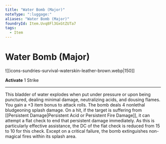 ```yaml
---
title: "Water Bomb (Major)"
noteType: ":luggage:"
aliases: "Water Bomb (Major)"
foundryId: Item.Uvq8Fl3GxGtZUTa7
tags:
  - Item
---
```


# Water Bomb (Major)
![[icons-sundries-survival-waterskin-leather-brown.webp|150]]

**Activate** 1 Strike

* * *

This bladder of water explodes when put under pressure or upon being punctured, dealing minimal damage, neutralizing acids, and dousing flames. You gain a +3 item bonus to attack rolls. The bomb deals 4 nonlethal bludgeoning splash damage. On a hit, if the target is suffering from [[Persistent Damage|Persistent Acid or Persistent Fire Damage]], it can attempt a flat check to end that persistent damage immediately. As this is particularly effective assistance, the DC of the flat check is reduced from 15 to 10 for this check. Except on a critical failure, the bomb extinguishes non-magical fires within its splash area.
